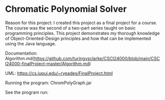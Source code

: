 # Chromatic Polynomial Solver

Reason for this project: I created this project as a final project for a course. The course was the second of a two-part series taught on basic programming principles. This project demonstrates my thorough knowledge of Object-Oriented-Design principles and how that can be implemented using the Java language.  

Documentation: Algorithm.md(https://github.com/turingvsclarke/CSCI24000/blob/main/CSCI24000-finalProject-master/Algorithm.md)

UML: https://cs.iupui.edu/~ryeades/FinalProject.html

Running the program: ChromPolyGraph.jar

See the program run: 
